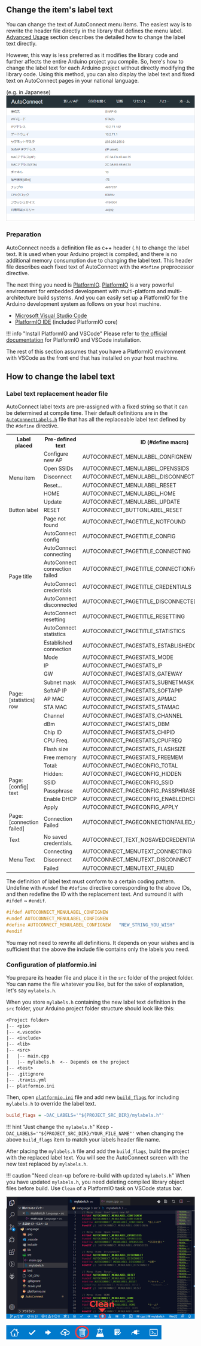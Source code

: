 ## Change the item's label text

You can change the text of AutoConnect menu items. The easiest way is to rewrite the header file directly in the library that defines the menu label. [Advanced Usage](advancedusage.md#change-the-menu-labels) section describes the detailed how to change the label text directly.

However, this way is less preferred as it modifies the library code and further affects the entire Arduino project you compile. So, here's how to change the label text for each Arduino project without directly modifying the library code. Using this method, you can also display the label text and fixed text on AutoConnect pages in your national language.

(e.g. in Japanese)
<img src="images/localize.png">

### Preparation

AutoConnect needs a definition file as c++ header (.h) to change the label text. It is used when your Arduino project is compiled, and there is no additional memory consumption due to changing the label text. This header file describes each fixed text of AutoConnect with the `#define` preprocessor directive.

The next thing you need is [PlatformIO](https://platformio.org/). [PlatformIO](https://docs.platformio.org/en/latest/what-is-platformio.html#overview) is a very powerful environment for embedded development with multi-platform and multi-architecture build systems. And you can easily set up a PlatformIO for the Arduino development system as follows on your host machine.

- [Microsoft Visual Studio Code](https://platformio.org/install/ide?install=vscode)
- [PlatformIO IDE](https://platformio.org/platformio-ide) (included PlatformIO core)

!!! info "Install PlatformIO and VSCode"
    Please refer to [the official documentation](https://docs.platformio.org/en/latest/ide/vscode.html#installation) for PlatformIO and VSCode installation.

The rest of this section assumes that you have a PlatformIO environment with VSCode as the front end that has installed on your host machine.

## How to change the label text

### Label text replacement header file

AutoConnect label texts are pre-assigned with a fixed string so that it can be determined at compile time. Their default definitions are in the [`AutoConnectLabels.h`](https://github.com/Hieromon/AutoConnect/blob/master/src/AutoConnectLabels.h) file that has all the replaceable label text defined by the `#define` directive.

<table>
	<tr><th>Label placed</th><th>Pre-defined text</th><th>ID (#define macro)</th></tr>
	<tr><td rowspan="6">Menu item</td><td>Configure new AP</td><td>AUTOCONNECT_MENULABEL_CONFIGNEW</td></tr>
	<tr><td>Open SSIDs</td><td>AUTOCONNECT_MENULABEL_OPENSSIDS</td></tr>
	<tr><td>Disconnect</td><td>AUTOCONNECT_MENULABEL_DISCONNECT</td></tr>
	<tr><td>Reset...</td><td>AUTOCONNECT_MENULABEL_RESET</td></tr>
	<tr><td>HOME</td><td>AUTOCONNECT_MENULABEL_HOME</td></tr>
	<tr><td>Update</td><td>AUTOCONNECT_MENULABEL_UPDATE</td></tr>
	<tr><td>Button label</td><td>RESET</td><td>AUTOCONNECT_BUTTONLABEL_RESET</td></tr>
	<tr><td rowspan="8">Page title</td><td>Page not found</td><td>AUTOCONNECT_PAGETITLE_NOTFOUND</td></tr>
    <tr><td>AutoConnect config</td><td>AUTOCONNECT_PAGETITLE_CONFIG</td></tr>
    <tr><td>AutoConnect connecting</td><td>AUTOCONNECT_PAGETITLE_CONNECTING</td></tr>
    <tr><td>AutoConnect connection failed</td><td>AUTOCONNECT_PAGETITLE_CONNECTIONFAILED</td></tr>
    <tr><td>AutoConnect credentials</td><td>AUTOCONNECT_PAGETITLE_CREDENTIALS</td></tr>
    <tr><td>AutoConnect disconnected</td><td>AUTOCONNECT_PAGETITLE_DISCONNECTED</td></tr>
    <tr><td>AutoConnect resetting</td><td>AUTOCONNECT_PAGETITLE_RESETTING</td></tr>
    <tr><td>AutoConnect statistics</td><td>AUTOCONNECT_PAGETITLE_STATISTICS</td></tr>
    <tr><td rowspan="14">Page:[statistics] row</td><td>Established connection</td><td>AUTOCONNECT_PAGESTATS_ESTABLISHEDCONNECTION</td></tr>
    <tr><td>Mode</td><td>AUTOCONNECT_PAGESTATS_MODE</td></tr>
    <tr><td>IP</td><td>AUTOCONNECT_PAGESTATS_IP</td></tr>
    <tr><td>GW</td><td>AUTOCONNECT_PAGESTATS_GATEWAY</td></tr>
    <tr><td>Subnet mask</td><td>AUTOCONNECT_PAGESTATS_SUBNETMASK</td></tr>
    <tr><td>SoftAP IP</td><td>AUTOCONNECT_PAGESTATS_SOFTAPIP</td></tr>
    <tr><td>AP MAC</td><td>AUTOCONNECT_PAGESTATS_APMAC</td></tr>
    <tr><td>STA MAC</td><td>AUTOCONNECT_PAGESTATS_STAMAC</td></tr>
    <tr><td>Channel</td><td>AUTOCONNECT_PAGESTATS_CHANNEL</td></tr>
    <tr><td>dBm</td><td>AUTOCONNECT_PAGESTATS_DBM</td></tr>
    <tr><td>Chip ID</td><td>AUTOCONNECT_PAGESTATS_CHIPID</td></tr>
    <tr><td>CPU Freq.</td><td>AUTOCONNECT_PAGESTATS_CPUFREQ</td></tr>
    <tr><td>Flash size</td><td>AUTOCONNECT_PAGESTATS_FLASHSIZE</td></tr>
    <tr><td>Free memory</td><td>AUTOCONNECT_PAGESTATS_FREEMEM</td></tr>
    <tr><td rowspan="6">Page:[config] text</td><td>Total:</td><td>AUTOCONNECT_PAGECONFIG_TOTAL</td></tr>
    <tr><td>Hidden:</td><td>AUTOCONNECT_PAGECONFIG_HIDDEN</td></tr>
    <tr><td>SSID</td><td>AUTOCONNECT_PAGECONFIG_SSID</td></tr>
    <tr><td>Passphrase</td><td>AUTOCONNECT_PAGECONFIG_PASSPHRASE</td></tr>
    <tr><td>Enable DHCP</td><td>AUTOCONNECT_PAGECONFIG_ENABLEDHCP</td></tr>
    <tr><td>Apply</td><td>AUTOCONNECT_PAGECONFIG_APPLY</td></tr>
    <tr><td>Page:[connection failed]</td><td>Connection Failed</td><td>AUTOCONNECT_PAGECONNECTIONFAILED_CONNECTIONFAILED</td></tr>
    <tr><td>Text</td><td>No saved credentials.</td><td>AUTOCONNECT_TEXT_NOSAVEDCREDENTIALS</td></tr>
    <tr><td rowspan="3">Menu Text</td><td>Connecting</td><td>AUTOCONNECT_MENUTEXT_CONNECTING</td></tr>
    <tr><td>Disconnect</td><td>AUTOCONNECT_MENUTEXT_DISCONNECT</td></tr>
    <tr><td>Failed</td><td>AUTOCONNECT_MENUTEXT_FAILED</td></tr>
</table>

The definition of label text must conform to a certain coding pattern. Undefine with `#undef` the `#define` directive corresponding to the above IDs, and then redefine the ID with the replacement text. And surround it with `#ifdef` ~ `#endif`.

```cpp
#ifdef AUTOCONNECT_MENULABEL_CONFIGNEW
#undef AUTOCONNECT_MENULABEL_CONFIGNEW
#define AUTOCONNECT_MENULABEL_CONFIGNEW   "NEW_STRING_YOU_WISH"
#endif
```

You may not need to rewrite all definitions. It depends on your wishes and is sufficient that the above the include file contains only the labels you need.

### Configuration of platformio.ini

You prepare its header file and place it in the `src` folder of the project folder. You can name the file whatever you like, but for the sake of explanation, let's say `mylabels.h`.

When you store `mylabels.h` containing the new label text definition in the `src` folder, your Arduino project folder structure should look like this:

```
<Project folder>
|-- <pio>
|-- <.vscode>
|-- <include>
|-- <lib>
|-- <src>
|   |-- main.cpp
|   |-- mylabels.h  <-- Depends on the project
|-- <test>
|-- .gitignore
|-- .travis.yml
|-- platformio.ini
```

Then, open [`platformio.ini`](https://docs.platformio.org/en/latest/projectconf.html) file and add new [`build_flags`](https://docs.platformio.org/en/latest/projectconf/section_env_build.html#build-flags) for including `mylabels.h` to override the label text.

```ini
build_flags = -DAC_LABELS='"${PROJECT_SRC_DIR}/mylabels.h"'
```

!!! hint "Just change the `mylabels.h`"
    Keep `-DAC_LABELS='"${PROJECT_SRC_DIR}/YOUR_FILE_NAME"'` when changing the above `build_flags` item to match your labels header file name.

After placing the `mylabels.h` file and add the `build_flags`, build the project with the replaced label text. You will see the AutoConnect screen with the new text replaced by `mylabels.h`.

!!! caution "Need clean-up before re-build with updated `mylabels.h`"
    When you have updated `mylabels.h`, you need deleting compiled library object files before build. Use `Clean` of a PlatformIO task on VSCode status bar.
    <p><img src="images/vscode_clean.png"></p>
    <p><img src="images/vscode_statusbar.png"></p>

